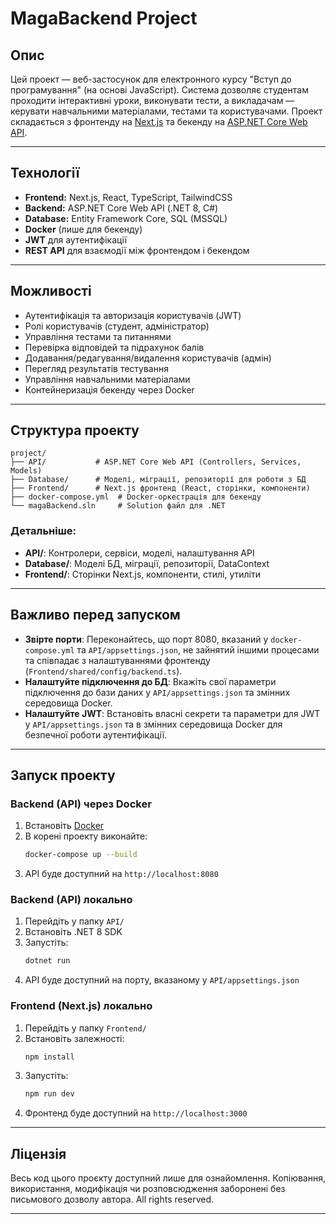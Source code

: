 # MagaBackend Project

## Опис

Цей проект — веб-застосунок для електронного курсу "Вступ до програмування" (на основі JavaScript). Система дозволяє студентам проходити інтерактивні уроки, виконувати тести, а викладачам — керувати навчальними матеріалами, тестами та користувачами. Проект складається з фронтенду на [Next.js](https://nextjs.org/) та бекенду на [ASP.NET Core Web API](https://learn.microsoft.com/aspnet/core/web-api/?view=aspnetcore-8.0).

---

## Технології

- **Frontend:** Next.js, React, TypeScript, TailwindCSS
- **Backend:** ASP.NET Core Web API (.NET 8, C#)
- **Database:** Entity Framework Core, SQL (MSSQL)
- **Docker** (лише для бекенду)
- **JWT** для аутентифікації
- **REST API** для взаємодії між фронтендом і бекендом

---

## Можливості

- Аутентифікація та авторизація користувачів (JWT)
- Ролі користувачів (студент, адміністратор)
- Управління тестами та питаннями
- Перевірка відповідей та підрахунок балів
- Додавання/редагування/видалення користувачів (адмін)
- Перегляд результатів тестування
- Управління навчальними матеріалами
- Контейнеризація бекенду через Docker

---

## Структура проекту

```
project/
├── API/           # ASP.NET Core Web API (Controllers, Services, Models)
├── Database/      # Моделі, міграції, репозиторії для роботи з БД
├── Frontend/      # Next.js фронтенд (React, сторінки, компоненти)
├── docker-compose.yml  # Docker-оркестрація для бекенду
└── magaBackend.sln     # Solution файл для .NET
```

### Детальніше:
- **API/**: Контролери, сервіси, моделі, налаштування API
- **Database/**: Моделі БД, міграції, репозиторії, DataContext
- **Frontend/**: Сторінки Next.js, компоненти, стилі, утиліти

---

## Важливо перед запуском

- **Звірте порти**: Переконайтесь, що порт 8080, вказаний у `docker-compose.yml` та `API/appsettings.json`, не зайнятий іншими процесами та співпадає з налаштуваннями фронтенду (`Frontend/shared/config/backend.ts`).
- **Налаштуйте підключення до БД**: Вкажіть свої параметри підключення до бази даних у `API/appsettings.json` та змінних середовища Docker.
- **Налаштуйте JWT**: Встановіть власні секрети та параметри для JWT у `API/appsettings.json` та в змінних середовища Docker для безпечної роботи аутентифікації.

---

## Запуск проекту

### Backend (API) через Docker

1. Встановіть [Docker](https://www.docker.com/)
2. В корені проекту виконайте:
   ```bash
   docker-compose up --build
   ```
3. API буде доступний на `http://localhost:8080`

### Backend (API) локально
1. Перейдіть у папку `API/`
2. Встановіть .NET 8 SDK
3. Запустіть:
   ```bash
   dotnet run
   ```
4. API буде доступний на порту, вказаному у `API/appsettings.json` 

### Frontend (Next.js) локально
1. Перейдіть у папку `Frontend/`
2. Встановіть залежності:
   ```bash
   npm install
   ```
3. Запустіть:
   ```bash
   npm run dev
   ```
4. Фронтенд буде доступний на `http://localhost:3000`

---

## Ліцензія

Весь код цього проєкту доступний лише для ознайомлення. Копіювання, використання, модифікація чи розповсюдження заборонені без письмового дозволу автора. All rights reserved.

---
